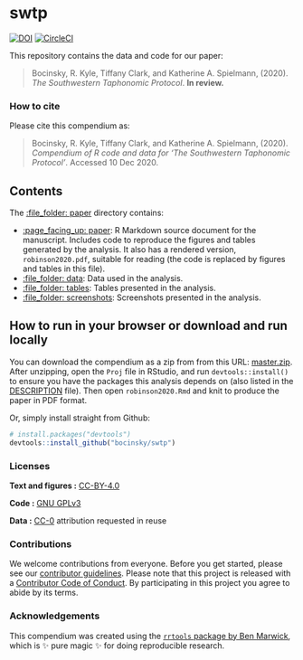
<!-- README.md is generated from README.Rmd. Please edit that file -->

# swtp

[![DOI](https://zenodo.org/badge/DOI/10.5281/zenodo.3647599.svg)](https://doi.org/10.5281/zenodo.3647599)
[![CircleCI](https://circleci.com/gh/bocinsky/swtp.svg?style=shield&circle-token=182c3ee96956e3cc5eac1044a4c177ac28d39d91)](https://circleci.com/gh/bocinsky/swtp)

This repository contains the data and code for our paper:

> Bocinsky, R. Kyle, Tiffany Clark, and Katherine A. Spielmann, (2020).
> *The Southwestern Taphonomic Protocol*. **In review.**

### How to cite

Please cite this compendium as:

> Bocinsky, R. Kyle, Tiffany Clark, and Katherine A. Spielmann, (2020).
> *Compendium of R code and data for ‘The Southwestern Taphonomic
> Protocol’*. Accessed 10 Dec 2020.

## Contents

The [:file\_folder: paper](/paper) directory contains:

-   [:page\_facing\_up: paper](/paper/swtp.Rmd): R Markdown source
    document for the manuscript. Includes code to reproduce the figures
    and tables generated by the analysis. It also has a rendered
    version, `robinson2020.pdf`, suitable for reading (the code is
    replaced by figures and tables in this file).
-   [:file\_folder: data](/paper/data): Data used in the analysis.  
-   [:file\_folder: tables](/analysis/tables): Tables presented in the
    analysis.
-   [:file\_folder: screenshots](/analysis/screenshots): Screenshots
    presented in the analysis.

## How to run in your browser or download and run locally

You can download the compendium as a zip from from this URL:
[master.zip](/archive/master.zip). After unzipping, open the `Proj` file
in RStudio, and run `devtools::install()` to ensure you have the
packages this analysis depends on (also listed in the
[DESCRIPTION](/DESCRIPTION) file). Then open `robinson2020.Rmd` and knit
to produce the paper in PDF format.

Or, simply install straight from Github:

``` r
# install.packages("devtools")
devtools::install_github("bocinsky/swtp")
```

### Licenses

**Text and figures :**
[CC-BY-4.0](http://creativecommons.org/licenses/by/4.0/)

**Code :** [GNU GPLv3](LICENSE.md)

**Data :** [CC-0](http://creativecommons.org/publicdomain/zero/1.0/)
attribution requested in reuse

### Contributions

We welcome contributions from everyone. Before you get started, please
see our [contributor guidelines](CONTRIBUTING.md). Please note that this
project is released with a [Contributor Code of Conduct](CONDUCT.md). By
participating in this project you agree to abide by its terms.

### Acknowledgements

This compendium was created using the [`rrtools` package by Ben
Marwick](https://github.com/benmarwick/rrtools), which is ✨ pure magic ✨
for doing reproducible research.
